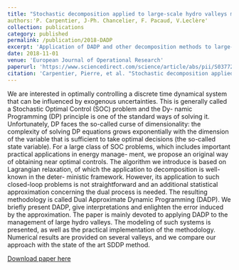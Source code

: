 ```yaml
---
title: "Stochastic decomposition applied to large-scale hydro valleys management"
authors:'P. Carpentier, J-Ph. Chancelier, F. Pacaud, V.Leclère'
collection: publications
category: published
permalink: /publication/2018-DADP
excerpt: 'Application of DADP and other decomposition methods to large-scale hydro problem'
date: 2018-11-01
venue: 'European Journal of Operational Research'
paperurl: 'https://www.sciencedirect.com/science/article/abs/pii/S0377221718304259'
citation: 'Carpentier, Pierre, et al. "Stochastic decomposition applied to large-scale hydro valleys management." European Journal of Operational Research 270.3 (2018): 1086-1098.'
---
```

We are interested in optimally controlling a discrete time dynamical system that can be influenced by
exogenous uncertainties. This is generally called a Stochastic Optimal Control (SOC) problem and the Dy-
namic Programming (DP) principle is one of the standard ways of solving it. Unfortunately, DP faces
the so-called curse of dimensionality: the complexity of solving DP equations grows exponentially with
the dimension of the variable that is sufficient to take optimal decisions (the so-called state variable).
For a large class of SOC problems, which includes important practical applications in energy manage-
ment, we propose an original way of obtaining near optimal controls. The algorithm we introduce is
based on Lagrangian relaxation, of which the application to decomposition is well-known in the deter-
ministic framework. However, its application to such closed-loop problems is not straightforward and an
additional statistical approximation concerning the dual process is needed. The resulting methodology is
called Dual Approximate Dynamic Programming (DADP). We briefly present DADP, give interpretations
and enlighten the error induced by the approximation. The paper is mainly devoted to applying DADP
to the management of large hydro valleys. The modeling of such systems is presented, as well as the
practical implementation of the methodology. Numerical results are provided on several valleys, and we
compare our approach with the state of the art SDDP method.

[Download paper here](../files/papers/2018-DADP.pdf)

